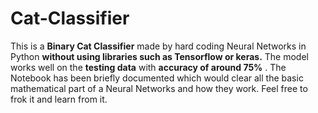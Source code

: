 # Cat-Classifier
This is a **Binary Cat Classifier** made by hard coding Neural Networks in Python **without using libraries such as Tensorflow or keras.**
The model works well on the **testing data** with **accuracy of around 75%** .
The Notebook has been briefly documented which would clear all the basic mathematical part of a Neural Networks and how they work.
Feel free to frok it and learn from it.
